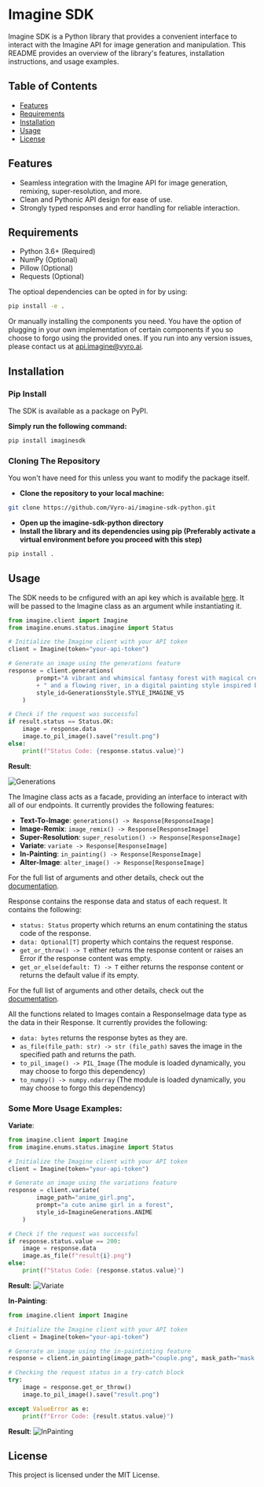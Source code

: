 # Imagine SDK
Imagine SDK is a Python library that provides a convenient interface to interact with the Imagine API for image generation and manipulation. This README provides an overview of the library's features, installation instructions, and usage examples.

## Table of Contents

- [Features](#features)
- [Requirements](#requirements)
- [Installation](#installation)
- [Usage](#usage)
- [License](#license)

## Features

- Seamless integration with the Imagine API for image generation, remixing, super-resolution, and more.
- Clean and Pythonic API design for ease of use.
- Strongly typed responses and error handling for reliable interaction.

## Requirements

- Python 3.6+ (Required)
- NumPy (Optional)
- Pillow (Optional)
- Requests (Optional)

The optioal dependencies can be opted in for by using:
```bash
pip install -e .
```
Or manually installing the components you need. You have the option of plugging in your own implementation of certain components if you so choose to forgo using the provided ones. If you run into any version issues, please contact us at [api.imagine@vyro.ai](api.imagine@vyro.ai).

## Installation

### Pip Install
The SDK is available as a package on PyPI.

**Simply run the following command:**
```bash
pip install imaginesdk
```

### Cloning The Repository
You won't have need for this unless you want to modify the package itself.
- **Clone the repository to your local machine:**
```bash
git clone https://github.com/Vyro-ai/imagine-sdk-python.git
```
- **Open up the imagine-sdk-python directory**
- **Install the library and its dependencies using pip (Preferably activate a virtual environment before you proceed with this step)**
```bash
pip install .
```

## Usage

The SDK needs to be cnfigured with an api key which is available [here](#). It will be passed to the Imagine class as an argument while instantiating it.
```python
from imagine.client import Imagine
from imagine.enums.status.imagine import Status

# Initialize the Imagine client with your API token
client = Imagine(token="your-api-token")

# Generate an image using the generations feature
response = client.generations(
        prompt="A vibrant and whimsical fantasy forest with magical creatures, glowing plants,"
        + " and a flowing river, in a digital painting style inspired by video games like Ori and the Blind Forest.",
        style_id=GenerationsStyle.STYLE_IMAGINE_V5
    )

# Check if the request was successful
if result.status == Status.OK:
    image = response.data
    image.to_pil_image().save("result.png")
else:
    print(f"Status Code: {response.status.value}")
```
**Result**:

![Generations](https://user-images.githubusercontent.com/56919667/261864112-0e419627-cbbe-4fb1-82e2-2637ee6392fb.png)

The Imagine class acts as a facade, providing an interface to interact with all of our endpoints. It currently provides the following features:
- **Text-To-Image**: ```generations() -> Response[ResponseImage]```
- **Image-Remix**: ```image_remix() -> Response[ResponseImage]```
- **Super-Resolution**: ```super_resolution() -> Response[ResponseImage]```
- **Variate**: ```variate -> Response[ResponseImage]```
- **In-Painting**: ```in_painting() -> Response[ResponseImage]```
- **Alter-Image**: ```alter_image() -> Response[ResponseImage]```

For the full list of arguments and other details, check out the [documentation](https://vyroai.notion.site/API-Documentation-e643af82991f4265841cff2951eac803).

Response contains the response data and status of each request. It contains the following:
- ```status: Status``` property which returns an enum contatining the status code of the response.
- ```data: Optional[T]``` property which contains the request response.
- ```get_or_throw() -> T``` either returns the response content or raises an Error if the response content was empty.
- ```get_or_else(default: T) -> T``` either returns the response content or returns the default value if its empty.

For the full list of arguments and other details, check out the [documentation](https://vyroai.notion.site/API-Documentation-e643af82991f4265841cff2951eac803).

All the functions related to Images contain a ResponseImage data type as the data in their Response. It currently provides the following:
- ```data: bytes``` returns the response bytes as they are.
- ```as_file(file_path: str) -> str (file_path)``` saves the image in the specified path and returns the path. 
- ```to_pil_image() -> PIL_Image``` (The module is loaded dynamically, you may choose to forgo this dependency)
- ```to_numpy() -> numpy.ndarray``` (The module is loaded dynamically, you may choose to forgo this dependency)

### Some More Usage Examples:
**Variate**:
```python
from imagine.client import Imagine
from imagine.enums.status.imagine import Status

# Initialize the Imagine client with your API token
client = Imagine(token="your-api-token")

# Generate an image using the variations feature
response = client.variate(
        image_path="anime_girl.png",
        prompt="a cute anime girl in a forest",
        style_id=ImagineGenerations.ANIME
    )

# Check if the request was successful
if response.status.value == 200:
    image = response.data
    image.as_file(f"result{i}.png")
else:
    print(f"Status Code: {response.status.value}")
```
**Result**:
![Variate](https://vyroai.notion.site/image/https%3A%2F%2Fs3-us-west-2.amazonaws.com%2Fsecure.notion-static.com%2F7a2a54f2-c762-45ea-a1bd-c655ed421caa%2Fbanner_2.png?table=block&id=d60f4549-e35c-4044-afaa-7cd9d17803a2&spaceId=60572bb8-cbeb-42ba-b882-c88845384d44&width=2000&userId=&cache=v2)

**In-Painting**:
```python
from imagine.client import Imagine

# Initialize the Imagine client with your API token
client = Imagine(token="your-api-token")

# Generate an image using the in-paintinting feature
response = client.in_painting(image_path="couple.png", mask_path="mask.png", prompt="woman sitting next to a teddy bear")

# Checking the request status in a try-catch block
try:
    image = response.get_or_throw()
    image.to_pil_image().save("result.png")

except ValueError as e:
    print(f"Error Code: {result.status.value}")

```
**Result**:
![InPainting](https://vyroai.notion.site/image/https%3A%2F%2Fs3-us-west-2.amazonaws.com%2Fsecure.notion-static.com%2F7017cedd-aeda-4a3e-ad09-54eb8b93399d%2Finpainting.jpg?table=block&id=1bc58f0f-1d7f-465f-b414-200ceb2464b1&spaceId=60572bb8-cbeb-42ba-b882-c88845384d44&width=2000&userId=&cache=v2)

## License
This project is licensed under the MIT License.
